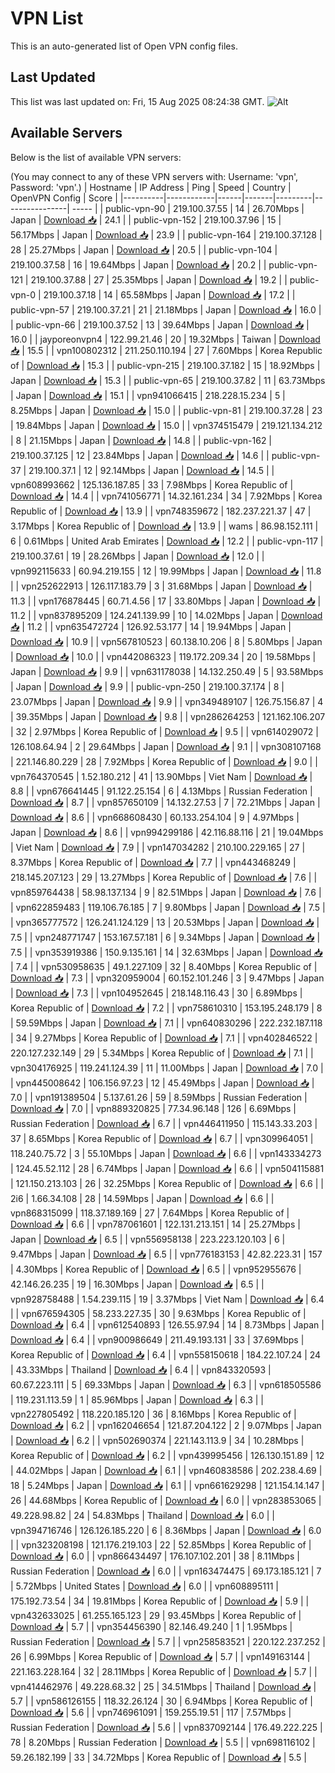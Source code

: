 # VPN List

This is an auto-generated list of Open VPN config files.

## Last Updated

This list was last updated on: Fri, 15 Aug 2025 08:24:38 GMT.
![Alt](https://repobeats.axiom.co/api/embed/186b98318ef1479477931607c1ad7d823f12451f.svg "Repobeats analytics image")

## Available Servers

Below is the list of available VPN servers:

(You may connect to any of these VPN servers with: Username: 'vpn', Password: 'vpn'.)
| Hostname | IP Address | Ping | Speed | Country | OpenVPN Config | Score |
|----------|------------|------|-------|---------|----------------| ----- |
| public-vpn-90 | 219.100.37.55 | 14 | 26.70Mbps | Japan | [Download 📥](./configs/server_0_JP.ovpn) | 24.1 |
| public-vpn-152 | 219.100.37.96 | 15 | 56.17Mbps | Japan | [Download 📥](./configs/server_1_JP.ovpn) | 23.9 |
| public-vpn-164 | 219.100.37.128 | 28 | 25.27Mbps | Japan | [Download 📥](./configs/server_2_JP.ovpn) | 20.5 |
| public-vpn-104 | 219.100.37.58 | 16 | 19.64Mbps | Japan | [Download 📥](./configs/server_3_JP.ovpn) | 20.2 |
| public-vpn-121 | 219.100.37.88 | 27 | 25.35Mbps | Japan | [Download 📥](./configs/server_4_JP.ovpn) | 19.2 |
| public-vpn-0 | 219.100.37.18 | 14 | 65.58Mbps | Japan | [Download 📥](./configs/server_5_JP.ovpn) | 17.2 |
| public-vpn-57 | 219.100.37.21 | 21 | 21.18Mbps | Japan | [Download 📥](./configs/server_6_JP.ovpn) | 16.0 |
| public-vpn-66 | 219.100.37.52 | 13 | 39.64Mbps | Japan | [Download 📥](./configs/server_7_JP.ovpn) | 16.0 |
| jayporeonvpn4 | 122.99.21.46 | 20 | 19.32Mbps | Taiwan | [Download 📥](./configs/server_8_TW.ovpn) | 15.5 |
| vpn100802312 | 211.250.110.194 | 27 | 7.60Mbps | Korea Republic of | [Download 📥](./configs/server_9_KR.ovpn) | 15.3 |
| public-vpn-215 | 219.100.37.182 | 15 | 18.92Mbps | Japan | [Download 📥](./configs/server_10_JP.ovpn) | 15.3 |
| public-vpn-65 | 219.100.37.82 | 11 | 63.73Mbps | Japan | [Download 📥](./configs/server_11_JP.ovpn) | 15.1 |
| vpn941066415 | 218.228.15.234 | 5 | 8.25Mbps | Japan | [Download 📥](./configs/server_12_JP.ovpn) | 15.0 |
| public-vpn-81 | 219.100.37.28 | 23 | 19.84Mbps | Japan | [Download 📥](./configs/server_13_JP.ovpn) | 15.0 |
| vpn374515479 | 219.121.134.212 | 8 | 21.15Mbps | Japan | [Download 📥](./configs/server_14_JP.ovpn) | 14.8 |
| public-vpn-162 | 219.100.37.125 | 12 | 23.84Mbps | Japan | [Download 📥](./configs/server_15_JP.ovpn) | 14.6 |
| public-vpn-37 | 219.100.37.1 | 12 | 92.14Mbps | Japan | [Download 📥](./configs/server_16_JP.ovpn) | 14.5 |
| vpn608993662 | 125.136.187.85 | 33 | 7.98Mbps | Korea Republic of | [Download 📥](./configs/server_17_KR.ovpn) | 14.4 |
| vpn741056771 | 14.32.161.234 | 34 | 7.92Mbps | Korea Republic of | [Download 📥](./configs/server_18_KR.ovpn) | 13.9 |
| vpn748359672 | 182.237.221.37 | 47 | 3.17Mbps | Korea Republic of | [Download 📥](./configs/server_19_KR.ovpn) | 13.9 |
| wams | 86.98.152.111 | 6 | 0.61Mbps | United Arab Emirates | [Download 📥](./configs/server_20_AE.ovpn) | 12.2 |
| public-vpn-117 | 219.100.37.61 | 19 | 28.26Mbps | Japan | [Download 📥](./configs/server_21_JP.ovpn) | 12.0 |
| vpn992115633 | 60.94.219.155 | 12 | 19.99Mbps | Japan | [Download 📥](./configs/server_22_JP.ovpn) | 11.8 |
| vpn252622913 | 126.117.183.79 | 3 | 31.68Mbps | Japan | [Download 📥](./configs/server_23_JP.ovpn) | 11.3 |
| vpn176878445 | 60.71.4.56 | 17 | 33.80Mbps | Japan | [Download 📥](./configs/server_24_JP.ovpn) | 11.2 |
| vpn837895209 | 124.241.139.99 | 10 | 14.02Mbps | Japan | [Download 📥](./configs/server_25_JP.ovpn) | 11.2 |
| vpn635472724 | 126.92.53.177 | 14 | 19.94Mbps | Japan | [Download 📥](./configs/server_26_JP.ovpn) | 10.9 |
| vpn567810523 | 60.138.10.206 | 8 | 5.80Mbps | Japan | [Download 📥](./configs/server_27_JP.ovpn) | 10.0 |
| vpn442086323 | 119.172.209.34 | 20 | 19.58Mbps | Japan | [Download 📥](./configs/server_28_JP.ovpn) | 9.9 |
| vpn631178038 | 14.132.250.49 | 5 | 93.58Mbps | Japan | [Download 📥](./configs/server_29_JP.ovpn) | 9.9 |
| public-vpn-250 | 219.100.37.174 | 8 | 23.07Mbps | Japan | [Download 📥](./configs/server_30_JP.ovpn) | 9.9 |
| vpn349489107 | 126.75.156.87 | 4 | 39.35Mbps | Japan | [Download 📥](./configs/server_31_JP.ovpn) | 9.8 |
| vpn286264253 | 121.162.106.207 | 32 | 2.97Mbps | Korea Republic of | [Download 📥](./configs/server_32_KR.ovpn) | 9.5 |
| vpn614029072 | 126.108.64.94 | 2 | 29.64Mbps | Japan | [Download 📥](./configs/server_33_JP.ovpn) | 9.1 |
| vpn308107168 | 221.146.80.229 | 28 | 7.92Mbps | Korea Republic of | [Download 📥](./configs/server_34_KR.ovpn) | 9.0 |
| vpn764370545 | 1.52.180.212 | 41 | 13.90Mbps | Viet Nam | [Download 📥](./configs/server_35_VN.ovpn) | 8.8 |
| vpn676641445 | 91.122.25.154 | 6 | 4.13Mbps | Russian Federation | [Download 📥](./configs/server_36_RU.ovpn) | 8.7 |
| vpn857650109 | 14.132.27.53 | 7 | 72.21Mbps | Japan | [Download 📥](./configs/server_37_JP.ovpn) | 8.6 |
| vpn668608430 | 60.133.254.104 | 9 | 4.97Mbps | Japan | [Download 📥](./configs/server_38_JP.ovpn) | 8.6 |
| vpn994299186 | 42.116.88.116 | 21 | 19.04Mbps | Viet Nam | [Download 📥](./configs/server_39_VN.ovpn) | 7.9 |
| vpn147034282 | 210.100.229.165 | 27 | 8.37Mbps | Korea Republic of | [Download 📥](./configs/server_40_KR.ovpn) | 7.7 |
| vpn443468249 | 218.145.207.123 | 29 | 13.27Mbps | Korea Republic of | [Download 📥](./configs/server_41_KR.ovpn) | 7.6 |
| vpn859764438 | 58.98.137.134 | 9 | 82.51Mbps | Japan | [Download 📥](./configs/server_42_JP.ovpn) | 7.6 |
| vpn622859483 | 119.106.76.185 | 7 | 9.80Mbps | Japan | [Download 📥](./configs/server_43_JP.ovpn) | 7.5 |
| vpn365777572 | 126.241.124.129 | 13 | 20.53Mbps | Japan | [Download 📥](./configs/server_44_JP.ovpn) | 7.5 |
| vpn248771747 | 153.167.57.181 | 6 | 9.34Mbps | Japan | [Download 📥](./configs/server_45_JP.ovpn) | 7.5 |
| vpn353919386 | 150.9.135.161 | 14 | 32.63Mbps | Japan | [Download 📥](./configs/server_46_JP.ovpn) | 7.4 |
| vpn530958635 | 49.1.227.109 | 32 | 8.40Mbps | Korea Republic of | [Download 📥](./configs/server_47_KR.ovpn) | 7.3 |
| vpn320959004 | 60.152.101.246 | 3 | 9.47Mbps | Japan | [Download 📥](./configs/server_48_JP.ovpn) | 7.3 |
| vpn104952645 | 218.148.116.43 | 30 | 6.89Mbps | Korea Republic of | [Download 📥](./configs/server_49_KR.ovpn) | 7.2 |
| vpn758610310 | 153.195.248.179 | 8 | 59.59Mbps | Japan | [Download 📥](./configs/server_50_JP.ovpn) | 7.1 |
| vpn640830296 | 222.232.187.118 | 34 | 9.27Mbps | Korea Republic of | [Download 📥](./configs/server_51_KR.ovpn) | 7.1 |
| vpn402846522 | 220.127.232.149 | 29 | 5.34Mbps | Korea Republic of | [Download 📥](./configs/server_52_KR.ovpn) | 7.1 |
| vpn304176925 | 119.241.124.39 | 11 | 11.00Mbps | Japan | [Download 📥](./configs/server_53_JP.ovpn) | 7.0 |
| vpn445008642 | 106.156.97.23 | 12 | 45.49Mbps | Japan | [Download 📥](./configs/server_54_JP.ovpn) | 7.0 |
| vpn191389504 | 5.137.61.26 | 59 | 8.59Mbps | Russian Federation | [Download 📥](./configs/server_55_RU.ovpn) | 7.0 |
| vpn889320825 | 77.34.96.148 | 126 | 6.69Mbps | Russian Federation | [Download 📥](./configs/server_56_RU.ovpn) | 6.7 |
| vpn446411950 | 115.143.33.203 | 37 | 8.65Mbps | Korea Republic of | [Download 📥](./configs/server_57_KR.ovpn) | 6.7 |
| vpn309964051 | 118.240.75.72 | 3 | 55.10Mbps | Japan | [Download 📥](./configs/server_58_JP.ovpn) | 6.6 |
| vpn143334273 | 124.45.52.112 | 28 | 6.74Mbps | Japan | [Download 📥](./configs/server_59_JP.ovpn) | 6.6 |
| vpn504115881 | 121.150.213.103 | 26 | 32.25Mbps | Korea Republic of | [Download 📥](./configs/server_60_KR.ovpn) | 6.6 |
| 2i6 | 1.66.34.108 | 28 | 14.59Mbps | Japan | [Download 📥](./configs/server_61_JP.ovpn) | 6.6 |
| vpn868315099 | 118.37.189.169 | 27 | 7.64Mbps | Korea Republic of | [Download 📥](./configs/server_62_KR.ovpn) | 6.6 |
| vpn787061601 | 122.131.213.151 | 14 | 25.27Mbps | Japan | [Download 📥](./configs/server_63_JP.ovpn) | 6.5 |
| vpn556958138 | 223.223.120.103 | 6 | 9.47Mbps | Japan | [Download 📥](./configs/server_64_JP.ovpn) | 6.5 |
| vpn776183153 | 42.82.223.31 | 157 | 4.30Mbps | Korea Republic of | [Download 📥](./configs/server_65_KR.ovpn) | 6.5 |
| vpn952955676 | 42.146.26.235 | 19 | 16.30Mbps | Japan | [Download 📥](./configs/server_66_JP.ovpn) | 6.5 |
| vpn928758488 | 1.54.239.115 | 19 | 3.37Mbps | Viet Nam | [Download 📥](./configs/server_67_VN.ovpn) | 6.4 |
| vpn676594305 | 58.233.227.35 | 30 | 9.63Mbps | Korea Republic of | [Download 📥](./configs/server_68_KR.ovpn) | 6.4 |
| vpn612540893 | 126.55.97.94 | 14 | 8.73Mbps | Japan | [Download 📥](./configs/server_69_JP.ovpn) | 6.4 |
| vpn900986649 | 211.49.193.131 | 33 | 37.69Mbps | Korea Republic of | [Download 📥](./configs/server_70_KR.ovpn) | 6.4 |
| vpn558150618 | 184.22.107.24 | 24 | 43.33Mbps | Thailand | [Download 📥](./configs/server_71_TH.ovpn) | 6.4 |
| vpn843320593 | 60.67.223.111 | 5 | 69.33Mbps | Japan | [Download 📥](./configs/server_72_JP.ovpn) | 6.3 |
| vpn618505586 | 119.231.113.59 | 1 | 85.96Mbps | Japan | [Download 📥](./configs/server_73_JP.ovpn) | 6.3 |
| vpn227805492 | 118.220.185.120 | 36 | 8.16Mbps | Korea Republic of | [Download 📥](./configs/server_74_KR.ovpn) | 6.2 |
| vpn162046654 | 121.87.204.122 | 2 | 9.07Mbps | Japan | [Download 📥](./configs/server_75_JP.ovpn) | 6.2 |
| vpn502690374 | 221.143.113.9 | 34 | 10.28Mbps | Korea Republic of | [Download 📥](./configs/server_76_KR.ovpn) | 6.2 |
| vpn439995456 | 126.130.151.89 | 12 | 44.02Mbps | Japan | [Download 📥](./configs/server_77_JP.ovpn) | 6.1 |
| vpn460838586 | 202.238.4.69 | 18 | 5.24Mbps | Japan | [Download 📥](./configs/server_78_JP.ovpn) | 6.1 |
| vpn661629298 | 121.154.14.147 | 26 | 44.68Mbps | Korea Republic of | [Download 📥](./configs/server_79_KR.ovpn) | 6.0 |
| vpn283853065 | 49.228.98.82 | 24 | 54.83Mbps | Thailand | [Download 📥](./configs/server_80_TH.ovpn) | 6.0 |
| vpn394716746 | 126.126.185.220 | 6 | 8.36Mbps | Japan | [Download 📥](./configs/server_81_JP.ovpn) | 6.0 |
| vpn323208198 | 121.176.219.103 | 22 | 52.85Mbps | Korea Republic of | [Download 📥](./configs/server_82_KR.ovpn) | 6.0 |
| vpn866434497 | 176.107.102.201 | 38 | 8.11Mbps | Russian Federation | [Download 📥](./configs/server_83_RU.ovpn) | 6.0 |
| vpn163474475 | 69.173.185.121 | 7 | 5.72Mbps | United States | [Download 📥](./configs/server_84_US.ovpn) | 6.0 |
| vpn608895111 | 175.192.73.54 | 34 | 19.81Mbps | Korea Republic of | [Download 📥](./configs/server_85_KR.ovpn) | 5.9 |
| vpn432633025 | 61.255.165.123 | 29 | 93.45Mbps | Korea Republic of | [Download 📥](./configs/server_86_KR.ovpn) | 5.7 |
| vpn354456390 | 82.146.49.240 | 1 | 1.95Mbps | Russian Federation | [Download 📥](./configs/server_87_RU.ovpn) | 5.7 |
| vpn258583521 | 220.122.237.252 | 26 | 6.99Mbps | Korea Republic of | [Download 📥](./configs/server_88_KR.ovpn) | 5.7 |
| vpn149163144 | 221.163.228.164 | 32 | 28.11Mbps | Korea Republic of | [Download 📥](./configs/server_89_KR.ovpn) | 5.7 |
| vpn414462976 | 49.228.68.32 | 25 | 34.51Mbps | Thailand | [Download 📥](./configs/server_90_TH.ovpn) | 5.7 |
| vpn586126155 | 118.32.26.124 | 30 | 6.94Mbps | Korea Republic of | [Download 📥](./configs/server_91_KR.ovpn) | 5.6 |
| vpn746961091 | 159.255.19.51 | 117 | 7.57Mbps | Russian Federation | [Download 📥](./configs/server_92_RU.ovpn) | 5.6 |
| vpn837092144 | 176.49.222.225 | 78 | 8.20Mbps | Russian Federation | [Download 📥](./configs/server_93_RU.ovpn) | 5.5 |
| vpn698116102 | 59.26.182.199 | 33 | 34.72Mbps | Korea Republic of | [Download 📥](./configs/server_94_KR.ovpn) | 5.5 |
